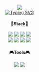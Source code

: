 <div align="center">
  <img src="https://capsule-render.vercel.app/api?type=waving&color=96d2ea&height=300&section=header&text=Wellcome%20YongJun%20GitHub&fontSize=50&fontColor=ffffff&animation=fadeIn" />
</div>
<div align="center">
<a href="https://git.io/typing-svg"><img src="https://readme-typing-svg.demolab.com?font=Jua&size=30&duration=3000&pause=200&color=96D2EA&center=true&vCenter=true&width=435&lines=%EC%95%88%EB%85%95%ED%95%98%EC%84%B8%EC%9A%94!!;%ED%94%84%EB%A1%A0%ED%8A%B8%EC%97%94%EB%93%9C+%EA%B0%9C%EB%B0%9C%EC%9E%90%EB%A5%BC+%EA%BF%88%EA%BE%B8%EB%8A%94;%EC%BD%94%EB%93%9C%EC%9A%94%EB%A6%AC%EC%82%AC+%EC%9D%B4%EC%9A%A9%EC%A4%80+%EC%9E%85%EB%8B%88%EB%8B%A4!" alt="Typing SVG" /></a>
</div>
<div align="center">
  <h4>📝Stack📖</h4>
  <img src="https://img.shields.io/badge/HTML5-E34F26?style=flat-square&logo=HTML5&logoColor=white" />
  <img src="https://img.shields.io/badge/CSS3-1572B6?style=flat-square&logo=CSS3&logoColor=white" />
  <img src="https://img.shields.io/badge/Javascript-F7DF1E?style=flat-square&logo=Javascript&logoColor=white" />
  <img src="https://img.shields.io/badge/jQuery-0769AD?style=flat-square&logo=jQuery&logoColor=white" />
  <br>
  <img src="https://img.shields.io/badge/React-61DAFB?style=flat-square&logo=React&logoColor=white" />
  <img src="https://img.shields.io/badge/Redux-764ABC?style=flat-square&logo=Redux&logoColor=white" />
  <img src="https://img.shields.io/badge/Sass-CC6699?style=flat-square&logo=Sass&logoColor=white" />
  <img src="https://img.shields.io/badge/Adobe Photoshop-31A8FF?style=flat-square&logo=Adobe Photoshop&logoColor=white" />
</div>
<div align="center">
  <h4>🎮Tools🎮</h4>
  <img src="https://img.shields.io/badge/Visual%20Studio%20Code-007ACC?style=flat-square&logo=Visual%20Studio%20Code&logoColor=white" />
  <img src="https://img.shields.io/badge/Figma-F24E1E?style=flat-square&logo=Figma&logoColor=white"/>
</div>
